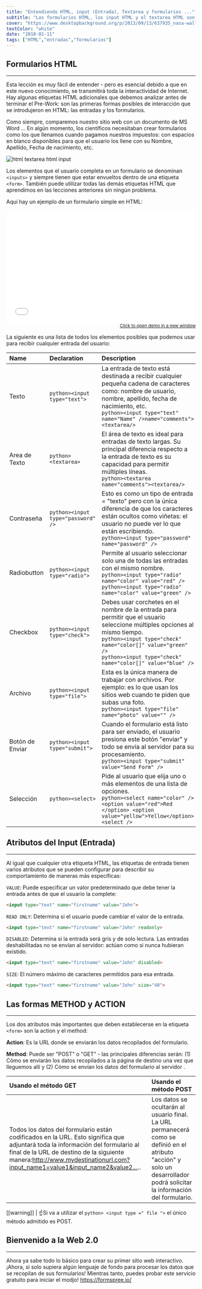 ```yaml
---
title: "Entendiendo HTML, input (Entrada), Textarea y formularios ..."
subtitle: "Los formularios HTML, los input HTML y el textarea HTML son muy fáciles de entender, y son la ÚNICA manera de crear sitios web interactivos sin AJAX. Estos conceptos muy básicos representan el 90% de todo lo que siempre necesitarás saber sobre formularios ."
cover: "https://www.desktopbackground.org/p/2013/09/13/637935_nasa-wallpapers_1600x1200_h.jpg"
textColor: "white"
date: "2018-01-11"
tags: ["HTML","entradas","formularios"]
---
```


## **Formularios HTML**
***

Esta lección es muy fácil de entender - pero es esencial debido a que en este nuevo conocimiento, se transmitirá toda la interactividad de Internet. Hay algunas etiquetas HTML adicionales que debemos analizar antes de terminar el Pre-Work: son las primeras formas posibles de interacción que se introdujeron en HTML: las entradas y los formularios.

Como siempre, comparemos nuestro sitio web con un documento de MS Word ... En algún momento, los científicos necesitaban crear formularios como los que llenamos cuando pagamos nuestros impuestos: con espacios en blanco disponibles para que el usuario los llene con su Nombre, Apellido, Fecha de nacimiento, etc.

![html textarea html input](https://ucarecdn.com/12ff6e40-706f-47ff-9ada-53dada968eaf/-/resize/350x/)

Los elementos que el usuario completa en un formulario se denominan `<inputs>` y siempre tienen que estar envueltos dentro de una etiqueta `<form>`. También puede utilizar todas las demás etiquetas HTML que aprendimos en las lecciones anteriores sin ningún problema.

Aquí hay un ejemplo de un formulario simple en HTML:

<iframe width="100%" height="300" src="//jsfiddle.net/BreatheCode/L62c4yud/1/embedded/html,result/" allowfullscreen="allowfullscreen" allowpaymentrequest frameborder="0"></iframe>

<div align="right"><small><a href="//jsfiddle.net/BreatheCode/L62c4yud/1/embedded/html,result/">Click to open demo in a new window</a></small></div>

La siguiente es una lista de todos los elementos posibles que podemos usar para recibir cualquier entrada del usuario:

|**Name**   |**Declaration**   |**Description**   |
|:----------|:-----------------|:-----------------|
|Texto      |`python><input type="text">`   |La entrada de texto está destinada a recibir cualquier pequeña cadena de caracteres como: nombre de usuario, nombre, apellido, fecha de nacimiento, etc.<br>`python><input type="text" name="Name" />name="comments"><textarea/>`   |
|Area de Texto   |`python><textarea>`   |El área de texto es ideal para entradas de texto largas. Su principal diferencia respecto a la entrada de texto es su capacidad para permitir múltiples líneas.<br>`python><textarea name="comments"><textarea/>`   |
|Contraseña   |`python><input type="password" />`   |Esto es como un tipo de entrada = "texto" pero con la única diferencia de que los caracteres están ocultos como viñetas: el usuario no puede ver lo que están escribiendo.<br>`python><input type="password" name="password" />`   |
|Radiobutton   |`python><input type="radio">`   |Permite al usuario seleccionar solo una de todas las entradas con el mismo nombre.<br>`python><input type="radio" name="color" value="red" />` <br> `python><input type="radio" name="color" value="green" />`   |
|Checkbox   |`python><input type="check">`   |Debes usar corchetes en el nombre de la entrada para permitir que el usuario seleccione múltiples opciones al mismo tiempo.<br>`python><input type="check" name="color[]" value="green" />`<br> `python><input type="check" name="color[]" value="blue" />`   |
|Archivo   |`python><input type="file">`   |Esta es la única manera de trabajar con archivos. Por ejemplo: es lo que usan los sitios web cuando te piden que subas una foto.<br>`python><input type="file" name="photo" value="" />`   |
|Botón de Enviar   |`python><input type="submit">`   |Cuando el formulario está listo para ser enviado, el usuario presiona este botón "enviar" y todo se envía al servidor para su procesamiento.<br>`python><input type="submit" value="Send Form" />`   |
|Selección   |`python><select>`   |Pide al usuario que elija uno o más elementos de una lista de opciones.<br>`python><select name="color" /> <option value="red">Red </option> <option value="yellow">Yellow</option> <select />`   |

## **Atributos del Input (Entrada)**
***

Al igual que cualquier otra etiqueta HTML, las etiquetas de entrada tienen varios atributos que se pueden configurar para describir su comportamiento de maneras más específicas:

`VALUE`:  Puede especificar un valor predeterminado que debe tener la entrada antes de que el usuario la complete:

```html
<input type="text" name="firstname" value="John">
```
`READ ONLY`:  Determina si el usuario puede cambiar el valor de la entrada.

```html
<input type="text" name="firstname" value="John" readonly>
```

`DISABLED`:  Determina si la entrada será gris y de solo lectura. Las entradas deshabilitadas no se envían al servidor: actúan como si nunca hubieran existido.

```html
<input type="text" name="firstname" value="John" disabled>
```

`SIZE`: El número máximo de caracteres permitidos para esa entrada.

```html
<input type="text" name="firstname" value="John" size="40">
```

## Las formas METHOD y ACTION
***


Los dos atributos más importantes que deben establecerse en la etiqueta `<form>` son la action y el method:

**Action**: Es la URL donde se enviarán los datos recopilados del formulario.

**Method**: Puede ser "POST" o "GET" - las principales diferencias serán: (1) Cómo se enviarán los datos recopilados a la página de destino una vez que lleguemos allí y (2) Cómo se envían los datos del formulario al servidor .

|**Usando el método GET**   |**Usando el método POST**   |
|:----------------------|:-----------------------|
|Todos los datos del formulario están codificados en la URL. Esto significa que adjuntará toda la información del formulario al final de la URL de destino de la siguiente manera:http://www.mydestinationurl.com?input_name1=value1&input_name2&value2…..   |Los datos se ocultarán al usuario final. La URL permanecerá como se definió en el atributo "acción" y solo un desarrollador podrá solicitar la información del formulario.   |

[[warning]]
| :point_up:Si va a utilizar el `python> <input type =" file ">` el único método admitido es POST.

## Bienvenido a la Web 2.0
***

Ahora ya sabe todo lo básico para crear su primer sitio web interactivo. ¡Ahora, si solo supiera algún lenguaje de fondo para procesar los datos que se recopilan de sus formularios! Mientras tanto, puedes probar este servicio gratuito para iniciar el modjo! https://formspree.io/




